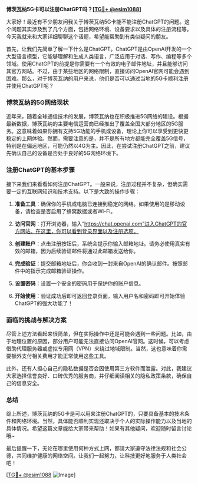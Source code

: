 **博茨瓦纳5G卡可以注册ChatGPT吗？[[TG💪+ @esim1088](https://t.me/s/esim1088)]**

大家好！最近有不少朋友问我关于博茨瓦纳5G卡能不能注册ChatGPT的问题。这个问题其实涉及到了几个方面，包括网络环境、设备要求以及具体的注册流程等。今天我就来和大家详细聊聊这个话题，希望能帮助到有类似疑问的朋友。

首先，让我们先简单了解一下什么是ChatGPT。ChatGPT是由OpenAI开发的一个大型语言模型，它能够理解和生成人类语言，广泛应用于对话、写作、编程等多个领域。使用ChatGPT的前提是你需要有一个有效的电子邮件地址，并且能够访问其官方网站。不过，由于某些地区的网络限制，直接访问OpenAI官网可能会遇到困难。那么，对于博茨瓦纳的用户来说，他们是否可以通过当地的5G卡顺利注册并使用ChatGPT呢？

### 博茨瓦纳的5G网络现状

近年来，随着全球通信技术的发展，博茨瓦纳也在积极推进5G网络的建设。根据最新数据，博茨瓦纳的主要电信运营商已经推出了覆盖全国大部分地区的5G服务。这意味着如果你拥有支持5G功能的手机或设备，理论上你可以享受到更快更稳定的上网体验。然而，需要注意的是，并不是所有地方都能完全覆盖5G信号，特别是在偏远地区，可能仍然以4G为主。因此，在尝试注册ChatGPT之前，建议先确认自己的设备是否处于良好的5G网络环境下。

### 注册ChatGPT的基本步骤

接下来我们来看看如何注册ChatGPT。一般来说，注册过程并不复杂，但确实需要一定的互联网知识和技术支持。以下是大致的操作步骤：

1. **准备工具**：确保你的手机或电脑已连接到稳定的网络。如果使用的是移动设备，请检查是否启用了蜂窝数据或者Wi-Fi。
   
2. **访问官网**：打开浏览器，输入“https://chat.openai.com”进入ChatGPT的官方网站。在这里，你可以看到登录界面以及注册选项。

3. **创建账户**：点击注册按钮后，系统会提示你输入邮箱地址。请务必使用真实有效的邮箱，因为后续验证邮件将通过此邮箱发送给你。

4. **完成验证**：提交邮箱地址后，你会收到一封来自OpenAI的确认邮件。按照邮件中的指示完成邮箱验证操作。

5. **设置密码**：设置一个安全的密码用于保护你的账户信息。

6. **开始使用**：验证成功后即可返回登录页面，输入用户名和密码即可开始体验ChatGPT的强大功能了！

### 面临的挑战与解决方案

尽管上述方法看起来很简单，但在实际操作中还是可能会遇到一些问题。比如，由于地理位置的原因，部分用户可能无法直接访问OpenAI官网。这时候，可以考虑借助代理服务器或虚拟专用网（VPN）来绕过地域限制。当然，这也意味着你需要额外支付相关费用才能正常使用这些工具。

此外，还有人担心自己的隐私数据是否会因使用第三方软件而泄露。对此，我建议大家选择信誉良好、口碑优秀的服务商，并仔细阅读相关的隐私政策条款，确保自己的信息安全。

### 总结

综上所述，博茨瓦纳的5G卡是可以用来注册ChatGPT的，只要具备基本的技术条件和网络环境。当然，具体能否顺利实现还取决于个人的实际操作能力以及当地的具体情况。希望这篇文章能给大家带来帮助！如果有其他疑问，欢迎随时留言讨论哦~

最后提醒一下，无论在哪里使用何种方式上网，都请大家遵守法律法规和社会公德，共同维护健康的网络空间。让我们一起努力，让科技更好地服务于人类社会吧！

[[TG💪+ @esim1088](https://t.me/s/esim1088) ![Image](https://i.postimg.cc/4NQfJmqS/Snipaste-2025-05-13-00-14-12.png)]